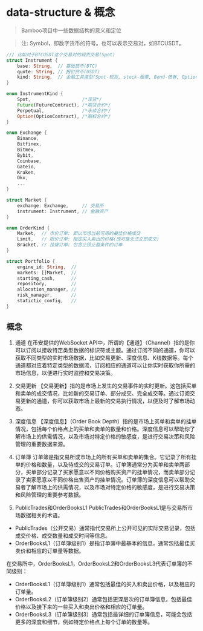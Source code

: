 # data-structure & 概念

> Bamboo项目中一些数据结构的意义和定位

> 注: Symbol，即数字货币的符号。也可以表示交易对，如BTCUSDT。

```rust title="Instrument: 金融资产(股票，债券，期权等)"
/// 比如对于BTCUSDT这个交易对的现货交易(Spot)
struct Instrument {
	base: String,  // 基础货币(BTC)
	quote: String, // 报价货币(USDT)
	kind: String,  // 金融工具类型(Spot-现货, stock-股票, Bond-债券, Option-期权, Future-期货, Forex-外汇 ...)
}
```

```rust title="InstrumentKind: 金融工具的类型(现货，期货，合约等)"
enum InstrumentKind {
    Spot,                   /*现货*/
    Future(FutureContract), /*期货合约*/
    Perpetual,              /*永续合约*/
    Option(OptionContract), /*期权合约*/
}
```

```rust title="Market: 市场 = 交易场所 + 交易资产 (两者共同约定)"
enum Exchange {
	Binance,
	Bitfinex,
	Bitmex,
	Bybit,
	Coinbase,
	Gateio,
	Kraken,
	Okx,
	...
}

struct Market {
	exchange: Exchange,     // 交易所
	instrument: Instrument, // 金融资产
}
```

```rust title="OrderKind(OrderType): 投资者根据交易策略和风险偏好，来选择下单的订单种类"
enum OrderKind {
	Market,  // 市价订单: 即以市场当前可用的最佳价格成交
	Limit,   // 限价订单: 指定买入卖出的价格(故可能无法立即成交)
	Bracket, // 挂接订单: 包含止损止盈条件的订单
}
```

```rust title="Portfolio: 投资组合的元数据"
struct Portfolio {
	engine_id: String,  //
	markets: []Market,  //
	starting_cash,      //
	repository,         //
	allocation_manager, //
	risk_manager,       //
	statictic_config,   //
}
```

## 概念

1. 通道
在币安提供的WebSocket API中，所谓的【通道】（Channel）指的是你可以订阅以接收特定类型数据的标识符或主题。通过订阅不同的通道，你可以获取不同类型的实时市场数据，比如交易更新、深度信息、K线数据等。每个通道都对应着特定类型的数据流，订阅相应的通道可以让你实时获取你所需的市场信息，以便进行实时监控和交易决策。

2. 交易更新
【交易更新】指的是市场上发生的交易事件的实时更新。这包括买单和卖单的成交情况，比如新的交易订单、部分成交、完全成交等。通过订阅交易更新的通道，你可以获取市场上最新的交易执行情况，以便及时了解市场动态。

3. 深度信息
【深度信息】（Order Book Depth）指的是市场上买单和卖单的挂单情况，包括每个价格点上的买单和卖单的数量和价格。深度信息可以帮助你了解市场上的供需情况，以及市场对特定价格的敏感度，是进行交易决策和风险管理的重要数据来源。

4. 订单簿
订单簿是指交易所或市场上的所有买单和卖单的集合。它记录了所有挂单的价格和数量，以及待成交的交易订单。订单簿通常分为买单和卖单两部分，买单部分记录了买家愿意以不同价格购买资产的挂单情况，而卖单部分记录了卖家愿意以不同价格出售资产的挂单情况。订单簿的深度信息可以帮助交易者了解市场上的供需情况，以及市场对特定价格的敏感度，是进行交易决策和风险管理的重要参考数据。


5. PublicTrades和OrderBooksL1
PublicTrades和OrderBooksL1是与交易所市场数据相关的术语。
- PublicTrades（公开交易）通常指代交易所上公开可见的实际交易记录，包括成交价格、成交数量和成交时间等信息。
- OrderBooksL1（订单簿级别1）是指订单簿中最基本的信息，通常包括最佳买卖价和相应的订单量等数据。

在交易所中，OrderBooksL1，OrderBooksL2和OrderBooksL3代表订单簿的不同级别：

- OrderBooksL1（订单簿级别1）通常包括最佳的买入和卖出价格，以及相应的订单量。
- OrderBooksL2（订单簿级别2）通常包括更深层次的订单簿信息，包括最佳价格以及接下来的一些买入和卖出价格和相应的订单量。
- OrderBooksL3（订单簿级别3）通常包括最详细的订单簿信息，可能会包括更多的深度和细节，例如特定价格点上每个订单的数量等。
